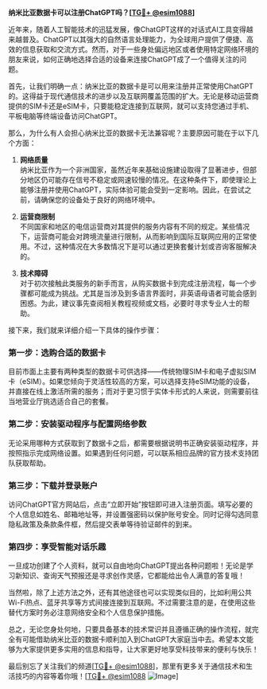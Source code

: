 **纳米比亚数据卡可以注册ChatGPT吗？[[TG💪+ @esim1088](https://t.me/s/esim1088)]**

近年来，随着人工智能技术的迅猛发展，像ChatGPT这样的对话式AI工具变得越来越普及。ChatGPT以其强大的自然语言处理能力，为全球用户提供了便捷、高效的信息获取和交流方式。然而，对于一些身处偏远地区或者使用特定网络环境的朋友来说，如何正确地选择合适的设备来连接ChatGPT成了一个值得关注的问题。

首先，让我们明确一点：纳米比亚的数据卡是可以用来注册并正常使用ChatGPT的。这得益于现代通信技术的进步以及互联网覆盖范围的扩大。无论是移动运营商提供的SIM卡还是eSIM卡，只要能稳定连接到互联网，就可以支持您通过手机、平板电脑等终端设备访问ChatGPT。

那么，为什么有人会担心纳米比亚的数据卡无法兼容呢？主要原因可能在于以下几个方面：

1. **网络质量**  
   纳米比亚作为一个非洲国家，虽然近年来基础设施建设取得了显著进步，但部分地区仍可能存在信号不稳定或网速较慢的情况。在这种条件下，即使理论上能够注册并使用ChatGPT，实际体验可能会受到一定影响。因此，在尝试之前，请确保您的设备处于良好的网络环境中。

2. **运营商限制**  
   不同国家和地区的电信运营商对其提供的服务内容有不同的规定。某些情况下，运营商可能会对跨境流量进行限制，从而影响到国际互联网应用的正常使用。不过，这种情况在大多数情况下是可以通过更换套餐计划或咨询客服解决的。

3. **技术障碍**  
   对于初次接触此类服务的新手而言，从购买数据卡到完成注册流程，每一个步骤都可能成为挑战。尤其是当涉及到多语言界面时，非英语母语者可能会感到困惑。为此，建议事先查阅相关教程视频或文档，必要时寻求专业人士的帮助。

接下来，我们就来详细介绍一下具体的操作步骤：

### 第一步：选购合适的数据卡
目前市面上主要有两种类型的数据卡可供选择——传统物理SIM卡和电子虚拟SIM卡（eSIM）。如果您倾向于灵活性较高的方案，可以选择支持eSIM功能的设备，并直接在线上激活所需的服务；而对于更习惯于实体卡形式的人来说，则需要前往当地营业厅挑选适合自己的套餐。

### 第二步：安装驱动程序与配置网络参数
无论采用哪种方式获取到了数据卡之后，都需要根据说明书正确安装驱动程序，并按照指示完成网络设置。如果遇到任何问题，可以联系相应品牌的官方技术支持团队获取帮助。

### 第三步：下载并登录账户
访问ChatGPT官方网站后，点击“立即开始”按钮即可进入注册页面。填写必要的个人信息如姓名、邮箱地址等，并设置强密码以保护账号安全。同时记得勾选同意隐私政策及条款条件框，然后提交表单等待验证邮件的到来。

### 第四步：享受智能对话乐趣
一旦成功创建了个人资料，就可以自由地向ChatGPT提出各种问题啦！无论是学习新知识、查询天气预报还是寻求创作灵感，它都能给出令人满意的答复哦！

当然啦，除了上述方法之外，还有其他途径也可以实现类似目的，比如利用公共Wi-Fi热点、蓝牙共享等方式间接连接到互联网。不过需要注意的是，在使用这些替代方案时务必注意网络安全和个人信息保护措施。

总之，无论您身处何地，只要具备基本的技术常识并且遵循正确的操作流程，就完全有可能借助纳米比亚的数据卡顺利加入到ChatGPT大家庭当中去。希望本文能够为大家提供更多实用的信息和指导，让大家更好地享受科技带来的便利与快乐！

最后别忘了关注我们的频道[[TG💪+ @esim1088](https://t.me/s/esim1088)]，那里有更多关于通信技术和生活技巧的内容等着你哦！[[TG💪+ @esim1088](https://t.me/s/esim1088) ![Image](https://i.postimg.cc/4NQfJmqS/Snipaste-2025-05-13-00-14-12.png)]